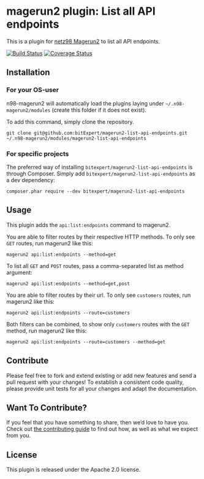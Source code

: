 # magerun2 plugin: List all API endpoints

This is a plugin for [netz98 Magerun2](https://github.com/netz98/n98-magerun2) to list all API endpoints.

[![Build Status](https://github.com/bitExpert/magerun2-list-api-endpoints/workflows/ci/badge.svg?branch=master)](https://github.com/bitExpert/magerun2-list-api-endpoints)
[![Coverage Status](https://coveralls.io/repos/github/bitExpert/magerun2-list-api-endpoints/badge.svg?branch=master)](https://coveralls.io/github/bitExpert/magerun2-list-api-endpoints?branch=master)

## Installation

### For your OS-user

n98-magerun2 will automatically load the plugins laying under `~/.n98-magerun2/modules` (create this folder if it does not exist). 

To add this command, simply clone the repository.

```
git clone git@github.com:bitExpert/magerun2-list-api-endpoints.git ~/.n98-magerun2/modules/magerun2-list-api-endpoints
```

### For specific projects

The preferred way of installing `bitexpert/magerun2-list-api-endpoints` is through Composer.
Simply add `bitexpert/magerun2-list-api-endpoints` as a dev dependency:

```
composer.phar require --dev bitexpert/magerun2-list-api-endpoints
```

## Usage

This plugin adds the `api:list:endpoints` command to magerun2.

You are able to filter routes by their respective HTTP methods. To only
see `GET` routes, run magerun2 like this:

```
magerun2 api:list:endpoints --method=get
```

To list all `GET` and `POST` routes, pass a comma-separated list as method argument:

```
magerun2 api:list:endpoints --method=get,post
```

You are able to filter routes by their url. To only see `customers` routes,
run magerun2 like this:

```
magerun2 api:list:endpoints --route=customers
```

Both filters can be combined, to show only `customers` routes with the `GET`
method, run magerun2 like this:

```
magerun2 api:list:endpoints --route=customers --method=get
```

## Contribute

Please feel free to fork and extend existing or add new features and send
a pull request with your changes! To establish a consistent code quality,
please provide unit tests for all your changes and adapt the documentation.

## Want To Contribute?

If you feel that you have something to share, then we’d love to have you.
Check out [the contributing guide](CONTRIBUTING.md) to find out how, as
well as what we expect from you.

## License

This plugin is released under the Apache 2.0 license.
